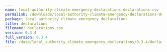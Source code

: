 ```yaml
---
name: local-authority-climate-emergency-declarations-declarations-csv
permalink: /downloads/local-authority-climate-emergency-declarations-declarations-csv/0_3_4
package: local_authority_climate_emergency_declarations
title: declarations
filename: declarations.csv
version: 0.3.4
full_version: 0.3.4
file: /data/local_authority_climate_emergency_declarations/0.3.4/declarations.csv
---
```


